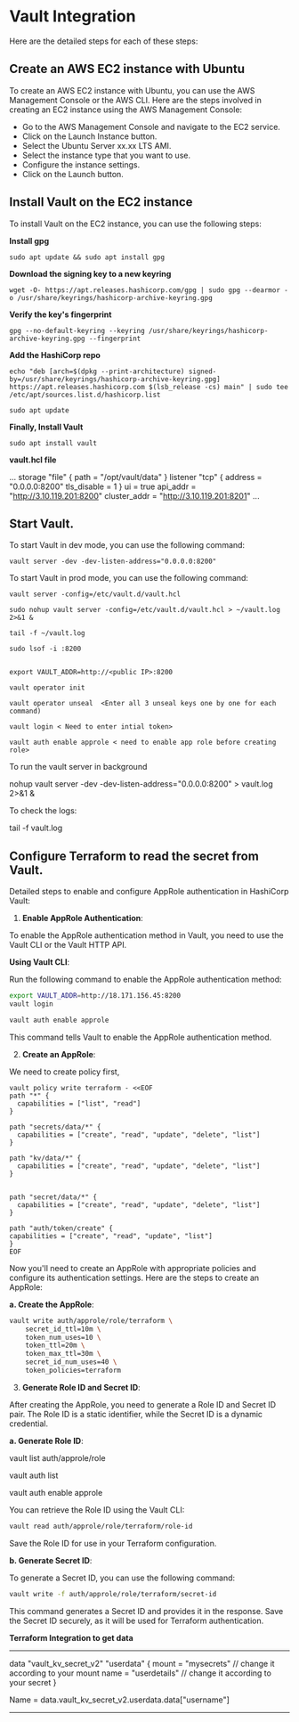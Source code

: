 # Vault Integration

Here are the detailed steps for each of these steps:

## Create an AWS EC2 instance with Ubuntu

To create an AWS EC2 instance with Ubuntu, you can use the AWS Management Console or the AWS CLI. Here are the steps involved in creating an EC2 instance using the AWS Management Console:

- Go to the AWS Management Console and navigate to the EC2 service.
- Click on the Launch Instance button.
- Select the Ubuntu Server xx.xx LTS AMI.
- Select the instance type that you want to use.
- Configure the instance settings.
- Click on the Launch button.

## Install Vault on the EC2 instance

To install Vault on the EC2 instance, you can use the following steps:

**Install gpg**

```
sudo apt update && sudo apt install gpg
```

**Download the signing key to a new keyring**

```
wget -O- https://apt.releases.hashicorp.com/gpg | sudo gpg --dearmor -o /usr/share/keyrings/hashicorp-archive-keyring.gpg
```

**Verify the key's fingerprint**

```
gpg --no-default-keyring --keyring /usr/share/keyrings/hashicorp-archive-keyring.gpg --fingerprint
```

**Add the HashiCorp repo**

```
echo "deb [arch=$(dpkg --print-architecture) signed-by=/usr/share/keyrings/hashicorp-archive-keyring.gpg] https://apt.releases.hashicorp.com $(lsb_release -cs) main" | sudo tee /etc/apt/sources.list.d/hashicorp.list
```

```
sudo apt update
```

**Finally, Install Vault**

```
sudo apt install vault

```

**vault.hcl file**

...
storage "file" {
  path = "/opt/vault/data"
}
listener "tcp" {
  address     = "0.0.0.0:8200"
  tls_disable = 1
}
ui = true
api_addr = "http://3.10.119.201:8200"
cluster_addr = "http://3.10.119.201:8201"
...

## Start Vault.

To start Vault in dev mode, you can use the following command:

```
vault server -dev -dev-listen-address="0.0.0.0:8200"
```

To start Vault in prod mode, you can use the following command:

```
vault server -config=/etc/vault.d/vault.hcl

sudo nohup vault server -config=/etc/vault.d/vault.hcl > ~/vault.log 2>&1 &

tail -f ~/vault.log

sudo lsof -i :8200


export VAULT_ADDR=http://<public IP>:8200

vault operator init

vault operator unseal  <Enter all 3 unseal keys one by one for each command)

vault login < Need to enter intial token>

vault auth enable approle < need to enable app role before creating role>

```
To run the vault server in background

nohup vault server -dev -dev-listen-address="0.0.0.0:8200" > vault.log 2>&1 &

To check the logs:

tail -f vault.log

## Configure Terraform to read the secret from Vault.

Detailed steps to enable and configure AppRole authentication in HashiCorp Vault:

1. **Enable AppRole Authentication**:

To enable the AppRole authentication method in Vault, you need to use the Vault CLI or the Vault HTTP API.

**Using Vault CLI**:

Run the following command to enable the AppRole authentication method:

```bash
export VAULT_ADDR=http://18.171.156.45:8200
vault login

vault auth enable approle
```

This command tells Vault to enable the AppRole authentication method.

2. **Create an AppRole**:

We need to create policy first,

```
vault policy write terraform - <<EOF
path "*" {
  capabilities = ["list", "read"]
}

path "secrets/data/*" {
  capabilities = ["create", "read", "update", "delete", "list"]
}

path "kv/data/*" {
  capabilities = ["create", "read", "update", "delete", "list"]
}


path "secret/data/*" {
  capabilities = ["create", "read", "update", "delete", "list"]
}

path "auth/token/create" {
capabilities = ["create", "read", "update", "list"]
}
EOF
```

Now you'll need to create an AppRole with appropriate policies and configure its authentication settings. Here are the steps to create an AppRole:

**a. Create the AppRole**:

```bash
vault write auth/approle/role/terraform \
    secret_id_ttl=10m \
    token_num_uses=10 \
    token_ttl=20m \
    token_max_ttl=30m \
    secret_id_num_uses=40 \
    token_policies=terraform
```

3. **Generate Role ID and Secret ID**:

After creating the AppRole, you need to generate a Role ID and Secret ID pair. The Role ID is a static identifier, while the Secret ID is a dynamic credential.

**a. Generate Role ID**:

vault list auth/approle/role

vault auth list

vault auth enable approle


You can retrieve the Role ID using the Vault CLI:

```bash
vault read auth/approle/role/terraform/role-id
```

Save the Role ID for use in your Terraform configuration.

**b. Generate Secret ID**:

To generate a Secret ID, you can use the following command:

```bash
vault write -f auth/approle/role/terraform/secret-id
   ```

This command generates a Secret ID and provides it in the response. Save the Secret ID securely, as it will be used for Terraform authentication.

**Terraform Integration to get data**

***

data "vault_kv_secret_v2" "userdata" {
  mount = "mysecrets" // change it according to your mount
  name  = "userdetails" // change it according to your secret
}

 Name        = data.vault_kv_secret_v2.userdata.data["username"]

***
